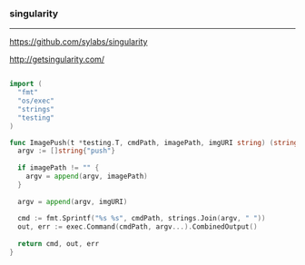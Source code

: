 ### singularity
---
https://github.com/sylabs/singularity

http://getsingularity.com/

```go

import (
  "fmt"
  "os/exec"
  "strings"
  "testing"
)

func ImagePush(t *testing.T, cmdPath, imagePath, imgURI string) (string, []byte, error) {
  argv := []string{"push"}
  
  if imagePath != "" {
    argv = append(argv, imagePath)
  }
  
  argv = append(argv, imgURI)
  
  cmd := fmt.Sprintf("%s %s", cmdPath, strings.Join(argv, " "))
  out, err := exec.Command(cmdPath, argv...).CombinedOutput()
  
  return cmd, out, err
}
```

```
```

```
```


